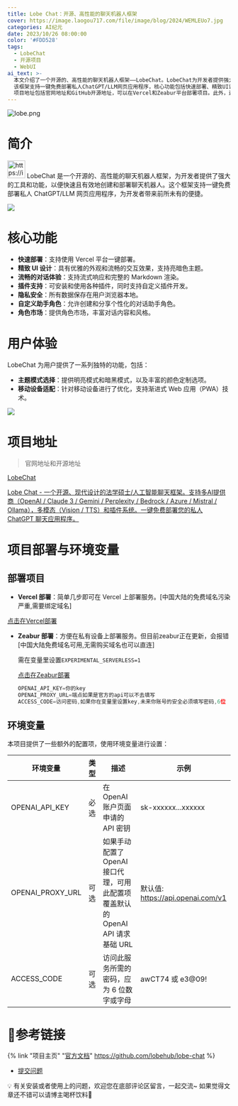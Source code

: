 ```yaml
---
title: Lobe Chat：开源、高性能的聊天机器人框架
cover: https://image.laogou717.com/file/image/blog/2024/WEMLEUo7.jpg
categories: AI纪元
date: 2023/10/26 08:00:00
color: '#FDD528'
tags:
  - LobeChat
  - 开源项目
  - WebUI
ai_text: >-
  本文介绍了一个开源的、高性能的聊天机器人框架——LobeChat。LobeChat为开发者提供强大的工具和功能，以便快速且有效地创建和部署聊天机器人。
  该框架支持一键免费部署私人ChatGPT/LLM网页应用程序，核心功能包括快速部署、精致UI设计、流畅的对话体验、插件支持、隐私安全、自定义助手角色和角色市场。
  项目地址包括官网地址和GitHub开源地址，可以在Vercel和Zeabur平台部署项目。此外，还提供了环境变量配置信息和参考链接。作者鼓励读者在底部评论区留言交流，如果您有安装或使用上的问题，可以在评论区留言。希望这篇文章对您有所帮助！
---
```


![lobe.png](https://img.laogou717.com/file/0d23a91ad3c5cff53b436.png)

# 简介

<aside>
<img src="https://img.laogou717.com/file/5a18ff550bb373be2540b.png" alt="https://img.laogou717.com/file/5a18ff550bb373be2540b.png" width="40px" /> LobeChat 是一个开源的、高性能的聊天机器人框架，为开发者提供了强大的工具和功能，以便快速且有效地创建和部署聊天机器人。这个框架支持一键免费部署私人 ChatGPT/LLM 网页应用程序，为开发者带来前所未有的便捷。

</aside>

![](https://img.laogou717.com/file/cbebb96ad6102fa9e0c66.png)

# 核心功能

- **快速部署**：支持使用 Vercel 平台一键部署。
- **精致 UI 设计**：具有优雅的外观和流畅的交互效果，支持亮暗色主题。
- **流畅的对话体验**：支持流式响应和完整的 Markdown 渲染。
- **插件支持**：可安装和使用各种插件，同时支持自定义插件开发。
- **隐私安全**：所有数据保存在用户浏览器本地。
- **自定义助手角色**：允许创建和分享个性化的对话助手角色。
- **角色市场**：提供角色市场，丰富对话内容和风格。

# 用户体验

LobeChat 为用户提供了一系列独特的功能，包括：

- **主题模式选择**：提供明亮模式和暗黑模式，以及丰富的颜色定制选项。
- **移动设备适配**：针对移动设备进行了优化，支持渐进式 Web 应用（PWA）技术。
 

![](https://img.laogou717.com/file/11097c2d930ebfd775386.png)

# 项目地址

> 官网地址和开源地址
> 

[LobeChat](https://chat-preview.lobehub.com/welcome#session=inbox)

[Lobe Chat - 一个开源、现代设计的法学硕士/人工智能聊天框架。支持多AI提供商（OpenAI / Claude 3 / Gemini / Perplexity / Bedrock / Azure / Mistral / Ollama），多模态（Vision / TTS）和插件系统。一键免费部署您的私人 ChatGPT 聊天应用程序。](https://github.com/lobehub/lobe-chat)

# 项目部署与环境变量

## 部署项目

- **Vercel 部署**：简单几步即可在 Vercel 上部署服务。[中国大陆的免费域名污染严重,需要绑定域名]

[点击在Vercel部署](https://vercel.com/new/clone?repository-url=https%3A%2F%2Fgithub.com%2Flobehub%2Flobe-chat&env=OPENAI_API_KEY&envDescription=Find%20your%20OpenAI%20API%20Key%20by%20click%20the%20right%20Learn%20More%20button.&envLink=https%3A%2F%2Fplatform.openai.com%2Faccount%2Fapi-keys&project-name=lobe-chat&repository-name=lobe-chat)

- **Zeabur 部署**：方便在私有设备上部署服务。但目前zeabur正在更新，会报错[中国大陆免费域名可用,无需购买域名也可以直连]
    
    需在变量里设置`EXPERIMENTAL_SERVERLESS=1`
    
    [点击在Zeabur部署](https://zeabur.com/zh-CN)
    
    ```jsx
    OPENAI_API_KEY=你的key
    OPENAI_PROXY_URL=端点如果是官方的api可以不去填写
    ACCESS_CODE=访问密码,如果你在变量里设置key,未来你账号的安全必须填写密码,6位
    ```
    

## 环境变量

本项目提供了一些额外的配置项，使用环境变量进行设置：

| 环境变量         | 类型 | 描述                                                                           | 示例                              |
| ---------------- | ---- | ------------------------------------------------------------------------------ | --------------------------------- |
| OPENAI_API_KEY   | 必选 | 在 OpenAI 账户页面申请的 API 密钥                                              | sk-xxxxxx...xxxxxx                |
| OPENAI_PROXY_URL | 可选 | 如果手动配置了 OpenAI 接口代理，可用此配置项覆盖默认的 OpenAI API 请求基础 URL | 默认值: https://api.openai.com/v1 |
| ACCESS_CODE      | 可选 | 访问此服务所需的密码，应为 6 位数字或字母                                      | awCT74 或 e3@09!                  |

# 📎参考链接
{% link "项目主页" "[官方文档](https://github.com/lobehub/lobe-chat/wiki)" https://github.com/lobehub/lobe-chat %}
- [提交问题](https://github.com/lobehub/lobe-chat/issues)

<aside>
💡 有关安装或者使用上的问题，欢迎您在底部评论区留言，一起交流~
如果觉得文章还不错可以请博主喝杯饮料🥤

</aside>